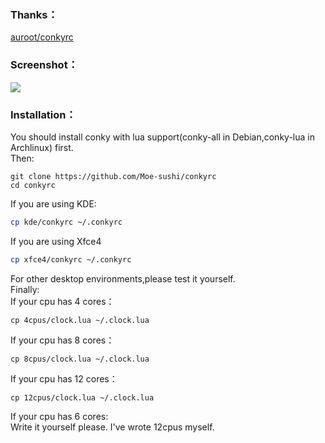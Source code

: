 ### Thanks：
[auroot/conkyrc](https://gitee.com/auroot/conkyrc)
### Screenshot：
![](https://github.com/Moe-sushi/conkyrc/raw/main/screenshot.jpg)
### Installation：
You should install conky with lua support(conky-all in Debian,conky-lua in Archlinux) first.      
Then:
```
git clone https://github.com/Moe-sushi/conkyrc
cd conkyrc
```
If you are using KDE:
```sh
cp kde/conkyrc ~/.conkyrc
```
If you are using Xfce4      
```sh
cp xfce4/conkyrc ~/.conkyrc
```
For other desktop environments,please test it yourself.  
Finally:  
If your cpu has 4 cores：      
```
cp 4cpus/clock.lua ~/.clock.lua
```
If your cpu has 8 cores：      
```
cp 8cpus/clock.lua ~/.clock.lua
```
If your cpu has 12 cores：  
```
cp 12cpus/clock.lua ~/.clock.lua
```
If your cpu has 6 cores:      
Write it yourself please. I've wrote 12cpus myself.
